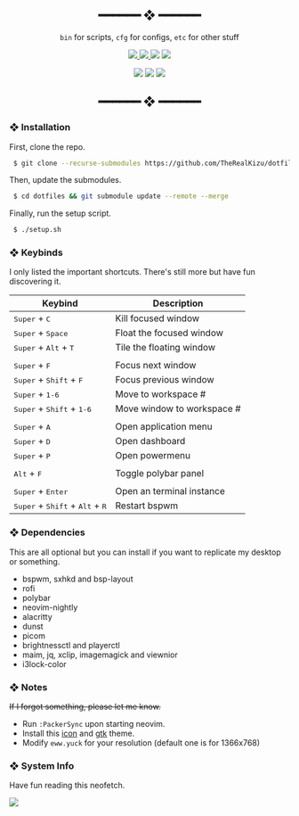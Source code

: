 <h2 align="center"> ━━━━━━  ❖  ━━━━━━ </h2>

<!-- INFO -->
<div align="center">
    <code>bin</code> for scripts,
    <code>cfg</code> for configs,
    <code>etc</code> for other stuff
    <p></p>
    <a href="https://github.com/TheRealKizu/dotfiles/stargazers">
        <img src="https://img.shields.io/github/stars/TheRealKizu/dotfiles?color=%23a9b665&labelColor=%231d2021&style=flat-square">
    </a>
    <a href="https://github.com/TheRealKizu/dotfiles/network/members/">
        <img src="https://img.shields.io/github/forks/TheRealKizu/dotfiles?color=%237daea3&labelColor=%231d2021&style=flat-square">
    </a>
    <img src="https://img.shields.io/github/repo-size/TheRealKizu/dotfiles?color=%23ea6962&labelColor=%231d2021&style=flat-square">
    <a href="https://discord.gg/2RfJb3CVfb">
      <img src="https://img.shields.io/discord/853812920919261235?color=d3869b&labelColor=1d2021&style=flat-square"/>
   </a>
</div>

<p/>

<div align="center">
   <img src="https://cdn.xndr.tech/u/aqpANVa.png">
   <img src="https://cdn.xndr.tech/u/UXyusOO.png">
   <img src="https://cdn.xndr.tech/u/rq79jTw.png">
</div>

<h2 align="center"> ━━━━━━  ❖  ━━━━━━ </h2>

<!--
    Got lazy using tags lol.
 -->

### ❖ Installation

   First, clone the repo.
   ```bash
    $ git clone --recurse-submodules https://github.com/TheRealKizu/dotfiles.git
   ```

   Then, update the submodules.
   ```bash
    $ cd dotfiles && git submodule update --remote --merge
   ```

   Finally, run the setup script.
   ```bash
    $ ./setup.sh
   ```

### ❖ Keybinds

   I only listed the important shortcuts. There's still more but have fun discovering it.

   |                               Keybind                                |         Description         |
   | -------------------------------------------------------------------- | --------------------------- |
   | <kbd>Super</kbd> + <kbd>C</kbd>                                      | Kill focused window         ||                                                                      |                             |
   | <kbd>Super</kbd> + <kbd>Space</kbd>                                  | Float the focused window    |
   | <kbd>Super</kbd> + <kbd>Alt</kbd> + <kbd>T</kbd>                     | Tile the floating window    |
   |                                                                      |                             |
   | <kbd>Super</kbd> + <kbd>F</kbd>                                      | Focus next window           |
   | <kbd>Super</kbd> + <kbd>Shift</kbd> + <kbd>F</kbd>                   | Focus previous window       |
   | <kbd>Super</kbd> + <kbd>1-6</kbd>                                    | Move to workspace #         |
   | <kbd>Super</kbd> + <kbd>Shift</kbd> + <kbd>1-6</kbd>                 | Move window to workspace #  |
   |                                                                      |                             |
   | <kbd>Super</kbd> + <kbd>A</kbd>                                      | Open application menu       |
   | <kbd>Super</kbd> + <kbd>D</kbd>                                      | Open dashboard              |
   | <kbd>Super</kbd> + <kbd>P</kbd>                                      | Open powermenu              |
   |                                                                      |                             |
   | <kbd>Alt</kbd> + <kbd>F</kbd>                                        | Toggle polybar panel        |
   |                                                                      |                             | 
   | <kbd>Super</kbd> + <kbd>Enter</kbd>                                  | Open an terminal instance   |
   | <kbd>Super</kbd> + <kbd>Shift</kbd> + <kbd>Alt</kbd> + <kbd>R</kbd>  | Restart bspwm               |

### ❖ Dependencies

   This are all optional but you can install if you want to replicate my desktop or something.

   * bspwm, sxhkd and bsp-layout
   * rofi
   * polybar
   * neovim-nightly
   * alacritty
   * dunst
   * picom
   * brightnessctl and playerctl
   * maim, jq, xclip, imagemagick and viewnior
   * i3lock-color

### ❖ Notes

   ~~If I forgot something, please let me know.~~ 

   * Run `:PackerSync` upon starting neovim.
   * Install this [icon](https://github.com/zayronxio/Zafiro-icons/) and [gtk](https://github.com/elkowar/gtk) theme.
   * Modify `eww.yuck` for your resolution (default one is for 1366x768)

### ❖ System Info

   Have fun reading this neofetch.

   <img align="center" src="https://cdn.xndr.tech/u/Yz4EvzZ.png">